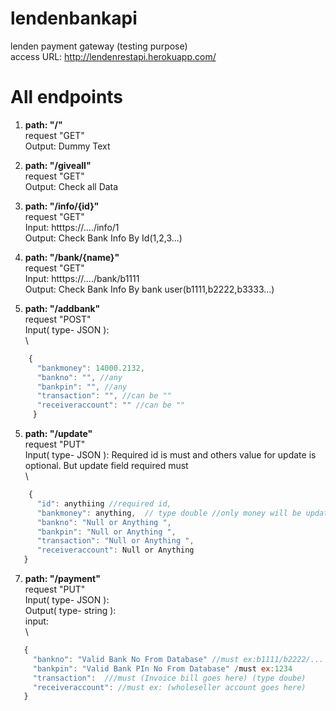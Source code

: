 # lendenbankapi
 lenden payment gateway (testing purpose)\
 access URL: http://lendenrestapi.herokuapp.com/

# All endpoints
1. **path: "/"**  \
   request "GET" \
   Output:  Dummy Text

2. **path: "/giveall"**  \
   request "GET" \
   Output:  Check all Data  

3. **path: "/info/{id}"**  \
   request "GET"\
   Input: htttps://..../info/1 \
   Output:  Check Bank Info By Id(1,2,3...)
 
4. **path: "/bank/{name}"**  \
        request "GET" \
        Input: htttps://..../bank/b1111 \
        Output:  Check Bank Info By bank user(b1111,b2222,b3333...)
    
5. **path: "/addbank"**  \
        request "POST" \
        Input( type- JSON ):\
        \
``` js
    { 
      "bankmoney": 14000.2132, 
      "bankno": "", //any
      "bankpin": "", //any
      "transaction": "", //can be ""
      "receiveraccount": "" //can be ""
     }
```      
5. **path: "/update"**  \
        request "PUT" \
        Input( type- JSON ): Required id is must and others value for update is optional. But update field required must \
        \
 ``` js
     { 
       "id": anythiing //required id, 
       "bankmoney": anything,  // type double //only money will be updated
       "bankno": "Null or Anything ", 
       "bankpin": "Null or Anything ", 
       "transaction": "Null or Anything ", 
       "receiveraccount": Null or Anything  
    } 
```   
7. **path: "/payment"**  \
        request "PUT" \
        Input( type- JSON ): \
        Output( type- string ): \
        input:     \
        \
  ``` js
     { 
       "bankno": "Valid Bank No From Database" //must ex:b1111/b2222/... 
       "bankpin": "Valid Bank PIn No From Database" /must ex:1234 
       "transaction":  ///must (Invoice bill goes here) (type doube) 
       "receiveraccount": //must ex: (wholeseller account goes here) 
     }
```  
       
